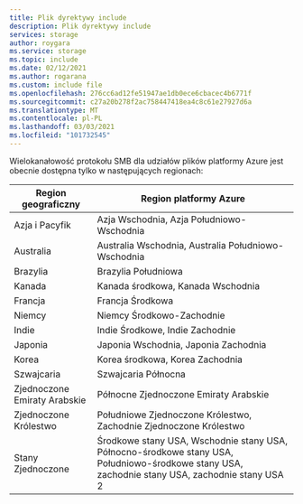 ```yaml
---
title: Plik dyrektywy include
description: Plik dyrektywy include
services: storage
author: roygara
ms.service: storage
ms.topic: include
ms.date: 02/12/2021
ms.author: rogarana
ms.custom: include file
ms.openlocfilehash: 276cc6ad12fe51947ae1db0ece6cbacec4b6771f
ms.sourcegitcommit: c27a20b278f2ac758447418ea4c8c61e27927d6a
ms.translationtype: MT
ms.contentlocale: pl-PL
ms.lasthandoff: 03/03/2021
ms.locfileid: "101732545"
---
```

Wielokanałowość protokołu SMB dla udziałów plików platformy Azure jest obecnie dostępna tylko w następujących regionach:

| Region geograficzny | Region platformy Azure |
|-------------|-------------------|
| Azja i Pacyfik | Azja Wschodnia, Azja Południowo-Wschodnia|
| Australia | Australia Wschodnia, Australia Południowo-Wschodnia |
| Brazylia | Brazylia Południowa |
| Kanada | Kanada środkowa, Kanada Wschodnia |
| Francja | Francja Środkowa |
| Niemcy | Niemcy Środkowo-Zachodnie |
| Indie | Indie Środkowe, Indie Zachodnie |
| Japonia | Japonia Wschodnia, Japonia Zachodnia |
| Korea | Korea środkowa, Korea Zachodnia |
| Szwajcaria | Szwajcaria Północna |
| Zjednoczone Emiraty Arabskie | Północne Zjednoczone Emiraty Arabskie |
| Zjednoczone Królestwo | Południowe Zjednoczone Królestwo, Zachodnie Zjednoczone Królestwo |
| Stany Zjednoczone | Środkowe stany USA, Wschodnie stany USA, Północno-środkowe stany USA, Południowo-środkowe stany USA, zachodnie stany USA, zachodnie stany USA 2 |

